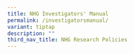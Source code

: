 ```yaml
---
title: NHG Investigators' Manual
permalink: /investigatorsmanual/
variant: tiptap
description: ""
third_nav_title: NHG Research Policies
---
```

